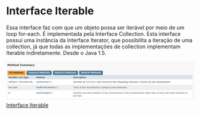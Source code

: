 # Interface Iterable

Essa interface faz com que um objeto possa ser iterável por meio de um loop for-each.
É implementada pela Interface Collection.
Esta interface possui uma instância da Interface Iterator, que possibilita a iteração de uma collection, já que todas as implementações de collection implementam Iterable indiretamente.
Desde o Java 1.5.

![Métodos da Interface Iterable](interface-iterable-methods.png)
[Interface Iterable](https://docs.oracle.com/en/java/javase/21/docs/api/java.base/java/lang/Iterable.html)